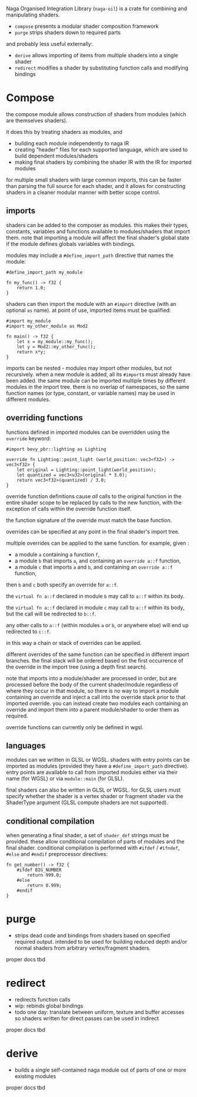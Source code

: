 Naga Organised Integration Library (`naga-oil`) is a crate for combining and manipulating shaders.

- `compose` presents a modular shader composition framework
- `purge` strips shaders down to required parts

and probably less useful externally:
- `derive` allows importing of items from multiple shaders into a single shader
- `redirect` modifies a shader by substituting function calls and modifying bindings

# Compose

the compose module allows construction of shaders from modules (which are themselves shaders).

it does this by treating shaders as modules, and 
- building each module independently to naga IR
- creating "header" files for each supported language, which are used to build dependent modules/shaders
- making final shaders by combining the shader IR with the IR for imported modules

for multiple small shaders with large common imports, this can be faster than parsing the full source for each shader, and it allows for constructing shaders in a cleaner modular manner with better scope control.

## imports

shaders can be added to the composer as modules. this makes their types, constants, variables and functions available to modules/shaders that import them. note that importing a module will affect the final shader's global state if the module defines globals variables with bindings.

modules may include a `#define_import_path` directive that names the module:

```wgsl
#define_import_path my_module

fn my_func() -> f32 {
	return 1.0;
}
```

shaders can then import the module with an `#import` directive (with an optional `as` name). at point of use, imported items must be qualified:

```wgsl
#import my_module
#import my_other_module as Mod2

fn main() -> f32 {
    let x = my_module::my_func();
    let y = Mod2::my_other_func();
    return x*y;
}
```

imports can be nested - modules may import other modules, but not recursively. when a new module is added, all its `#import`s must already have been added.
the same module can be imported multiple times by different modules in the import tree.
there is no overlap of namespaces, so the same function names (or type, constant, or variable names) may be used in different modules.

## overriding functions

functions defined in imported modules can be overridden using the `override` keyword:

```wgsl
#import bevy_pbr::lighting as Lighting

override fn Lighting::point_light (world_position: vec3<f32>) -> vec3<f32> {
    let original = Lighting::point_light(world_position);
    let quantized = vec3<u32>(original * 3.0);
    return vec3<f32>(quantized) / 3.0;
}
```

override function definitions cause *all* calls to the original function in the entire shader scope to be replaced by calls to the new function, with the exception of calls within the override function itself.

the function signature of the override must match the base function. 

overrides can be specified at any point in the final shader's import tree. 

multiple overrides can be applied to the same function. for example, given :
- a module `a` containing a function `f`, 
- a module `b` that imports `a`, and containing an `override a::f` function, 
- a module `c` that imports `a` and `b`, and containing an `override a::f` function,

then `b` and `c` both specify an override for `a::f`. 

the `virtual fn a::f` declared in module `b` may call to `a::f` within its body.

the `virtual fn a::f` declared in module `c` may call to `a::f` within its body, but the call will be redirected to `b::f`.

any other calls to `a::f` (within modules `a` or `b`, or anywhere else) will end up redirected to `c::f`.

in this way a chain or stack of overrides can be applied.

different overrides of the same function can be specified in different import branches. the final stack will be ordered based on the first occurrence of the override in the import tree (using a depth first search). 

note that imports into a module/shader are processed in order, but are processed before the body of the current shader/module regardless of where they occur in that module, so there is no way to import a module containing an override and inject a call into the override stack prior to that imported override. you can instead create two modules each containing an override and import them into a parent module/shader to order them as required.

override functions can currently only be defined in wgsl.

## languages

modules can we written in GLSL or WGSL. shaders with entry points can be imported as modules (provided they have a `#define_import_path` directive). entry points are available to call from imported modules either via their name (for WGSL) or via `module::main` (for GLSL).

final shaders can also be written in GLSL or WGSL. for GLSL users must specify whether the shader is a vertex shader or fragment shader via the ShaderType argument (GLSL compute shaders are not supported).

## conditional compilation

when generating a final shader, a set of `shader_def` strings must be provided. these allow conditional compilation of parts of modules and the final shader. conditional compilation is performed with `#ifdef` / `#ifndef`, `#else` and `#endif` preprocessor directives:
```wgsl
fn get_number() -> f32 {
    #ifdef BIG_NUMBER
        return 999.0;
    #else
        return 0.999;
    #endif
}
```

# purge

- strips dead code and bindings from shaders based on specified required output. intended to be used for building reduced depth and/or normal shaders from arbitrary vertex/fragment shaders.

proper docs tbd

# redirect

- redirects function calls
- wip: rebinds global bindings
- todo one day: translate between uniform, texture and buffer accesses so shaders written for direct passes can be used in indirect

proper docs tbd

# derive

- builds a single self-contained naga module out of parts of one or more existing modules

proper docs tbd
